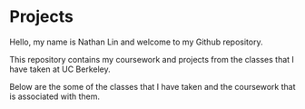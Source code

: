 # Projects

Hello, my name is Nathan Lin and welcome to my Github repository.  

This repository contains my coursework and projects from the classes that I have taken at UC Berkeley.

Below are the some of the classes that I have taken and the coursework that is associated with them.

